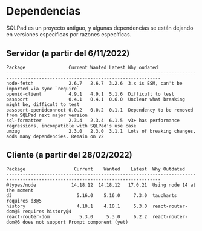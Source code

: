 # Dependencias

SQLPad es un proyecto antiguo, y algunas dependencias se están dejando en versiones específicas por razones específicas.

## Servidor (a partir del 6/11/2022)

    Package                Current Wanted Latest Why oudated
    -------------------------------------------------------------------------------------------------------------------------------
    node-fetch             2.6.7   2.6.7  3.2.6  3.x is ESM, can't be imported via sync `require`
    openid-client          4.9.1   4.9.1  5.1.6  Difficult to test
    passport               0.4.1   0.4.1  0.6.0  Unclear what breaking might be, difficult to test
    passport-openidconnect 0.0.2   0.0.2  0.1.1  Dependency to be removed from SQLPad next major version
    sql-formatter          2.3.4   2.3.4  6.1.5  v3+ has performance regressions, incompatible with SQLPad's use case
    umzug                  2.3.0   2.3.0  3.1.1  Lots of breaking changes, adds many dependencies. Remain on v2

## Cliente (a partir del 28/02/2022)

    Package                  Current    Wanted    Latest  Why Outdated
    -------------------------------------------------------------------------------------------------------------------------------
    @types/node             14.18.12  14.18.12   17.0.21  Using node 14 at the moment
    d3                        5.16.0    5.16.0     7.3.0  taucharts requires d3@5
    history                   4.10.1    4.10.1     5.3.0  react-router-dom@5 requires history@4
    react-router-dom           5.3.0     5.3.0     6.2.2  react-router-dom@6 does not support Prompt component (yet)
